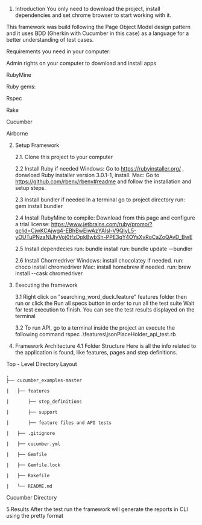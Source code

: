 1. Introduction
You only need to download the project, install dependencies and set chrome browser to start working with it.

This framework was build following the Page Object Model design pattern and it uses BDD (Gherkin with Cucumber in this case) as a language for a better understanding of test cases.

Requirements you need in your computer:

Admin rights on your computer to download and install apps

RubyMine

Ruby gems:

Rspec

Rake

Cucumber

Airborne

2. Setup Framework

	2.1. Clone this project to your computer

	2.2 Install Ruby if needed
	Windows: Go to https://rubyinstaller.org/ , donwload Ruby installer version 3.0.1-1, install.
	Mac: Go to https://github.com/rbenv/rbenv#readme and follow the installation and setup steps.

	2.3 Install bundler if needed
	In a terminal go to project directory
	run:  gem install bundler

	2.4 Install RubyMine to compile:
	Download from this page and configure a trial license: 
   	https://www.jetbrains.com/ruby/promo/?gclid=CjwKCAjwg4-EBhBwEiwAzYAlsl-V9QIyL5-yOUTuPNzaNIJIyVoj0tfzDpkBwbSh-PPE3qY4OYsXvRoCaZoQAvD_BwE

	2.5 Install dependecies
	run: bundle install
	run: bundle update --bundler

	2.6 Install Chormedriver
	Windows: install chocolatey if needed. run: choco install chromedriver
	Mac: install homebrew if needed. run: brew install --cask chromedriver

3. Executing the framework

	3.1 Right click on "searching_word_duck.feature" features folder then run or click the Run all specs button in order to run all the test suite
	Wait for test execution to finish.
	You can see the test results displayed on the terminal

	3.2 To run API, go to a terminal inside the project an execute the following command
	rspec .\features\jsonPlaceHolder_api_test.rb

4. Framework Architecture
	4.1 Folder Structure
	Here is all the info related to the application is found, like features, pages and step definitions.

Top - Level Directory Layout

	.
	├── cucumber_examples-master    

	|	├── features          

	|		├── step_definitions  

	|		├── support           

	|		├── feature files and API tests

	|	├── .gitignore                                 

	|	├── cucumber.yml

	|	├── Gemfile

	|	├── Gemfile.lock 

	|	├── Rakefile

	|	└── README.md

Cucumber Directory

5.Results
After the test run the framework will generate the reports in CLI using the pretty format
